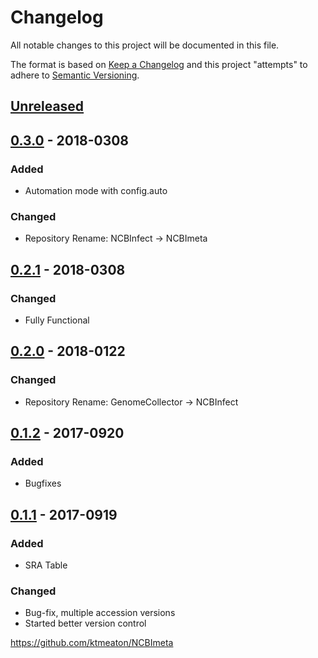 # Changelog
All notable changes to this project will be documented in this file.

The format is based on [Keep a Changelog](http://keepachangelog.com/en/1.0.0/)
and this project "attempts" to adhere to [Semantic Versioning](http://semver.org/spec/v2.0.0.html).

## [Unreleased]

## [0.3.0] - 2018-0308
### Added
- Automation mode with config.auto

### Changed
- Repository Rename: NCBInfect -> NCBImeta

## [0.2.1] - 2018-0308

### Changed
- Fully Functional

## [0.2.0] - 2018-0122
### Changed
- Repository Rename: GenomeCollector -> NCBInfect

## [0.1.2] - 2017-0920
### Added
- Bugfixes

## [0.1.1] - 2017-0919
### Added
- SRA Table

### Changed
- Bug-fix, multiple accession versions
- Started better version control

https://github.com/ktmeaton/NCBImeta

[Unreleased]: https://github.com/ktmeaton/NCBImeta/compare/v0.3.0...HEAD
[0.3.0]:https://github.com/ktmeaton/NCBImeta/compare/0.2.1...v0.3.0
[0.2.1]:https://github.com/ktmeaton/NCBImeta/compare/0.2.0...v0.2.1
[0.2.0]:https://github.com/ktmeaton/NCBImeta/compare/0.1.2...v0.2.0
[0.1.2]: https://github.com/ktmeaton/NCBImeta/compare/0.1.1...v0.1.2
[0.1.1]: https://github.com/ktmeaton/NCBImeta/compare/0.1.1...1.1
